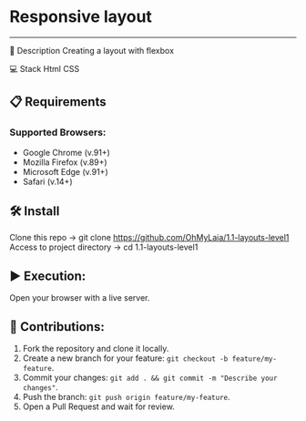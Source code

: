 # Responsive layout
---
📄 Description
  Creating a layout with flexbox

💻 Stack
  Html
  CSS

## 📋 Requirements

### Supported Browsers:
   - Google Chrome (v.91+)
   - Mozilla Firefox (v.89+)
   - Microsoft Edge (v.91+)
   - Safari (v.14+)


## 🛠️ Install

Clone this repo -> git clone https://github.com/OhMyLaia/1.1-layouts-level1
Access to project directory -> cd 1.1-layouts-level1


## ▶️ Execution:
Open your browser with a live server.


## 🤝 Contributions:
1. Fork the repository and clone it locally.
2. Create a new branch for your feature: `git checkout -b feature/my-feature`.
3. Commit your changes: `git add . && git commit -m "Describe your changes"`.
4. Push the branch: `git push origin feature/my-feature`.
5. Open a Pull Request and wait for review.

